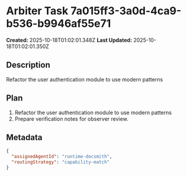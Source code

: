 # Arbiter Task 7a015ff3-3a0d-4ca9-b536-b9946af55e71

**Created:** 2025-10-18T01:02:01.348Z
**Last Updated:** 2025-10-18T01:02:01.350Z

## Description
Refactor the user authentication module to use modern patterns

## Plan
1. Refactor the user authentication module to use modern patterns
2. Prepare verification notes for observer review.

## Metadata
```json
{
  "assignedAgentId": "runtime-docsmith",
  "routingStrategy": "capability-match"
}
```